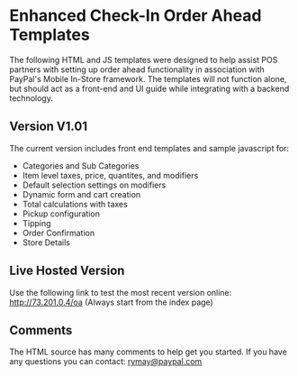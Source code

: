 Enhanced Check-In Order Ahead Templates
=========
The following HTML and JS templates were designed to help assist POS partners with setting up order ahead functionality in association with PayPal's Mobile In-Store framework.  The templates will not function alone, but should act as a front-end and UI guide while integrating with a backend technology.

Version V1.01
-
The current version includes front end templates and sample javascript for:

  - Categories and Sub Categories
  - Item level taxes, price, quantites, and modifiers
  - Default selection settings on modifiers
  - Dynamic form and cart creation
  - Total calculations with taxes
  - Pickup configuration
  - Tipping
  - Order Confirmation
  - Store Details

Live Hosted Version
--------------
Use the following link to test the most recent version online:
http://73.201.0.4/oa
(Always start from the index page)

Comments
--------------
The HTML source has many comments to help get you started. If you have any questions you can contact: rymay@paypal.com